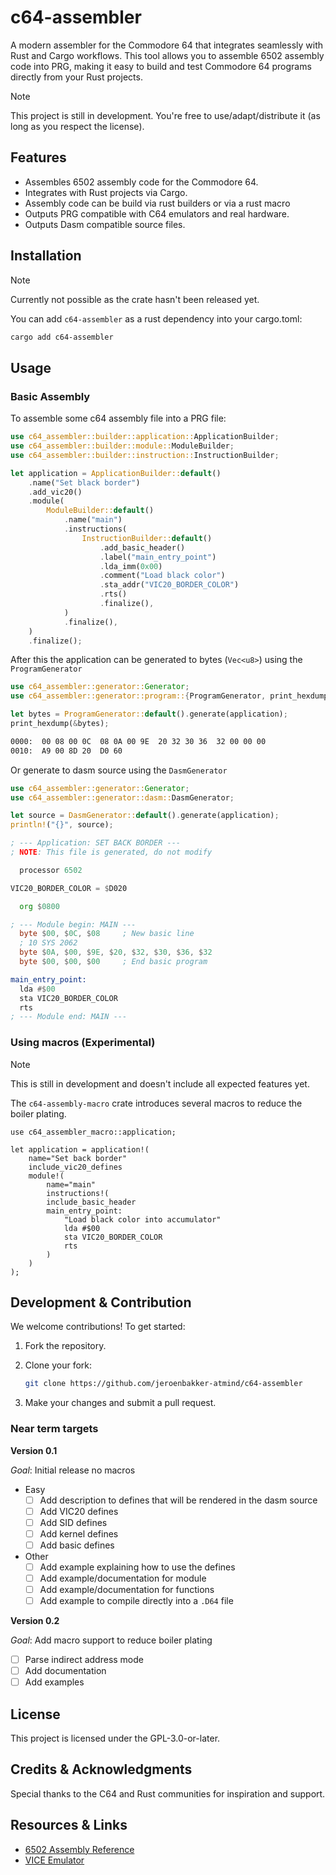 # c64-assembler

A modern assembler for the Commodore 64 that integrates seamlessly with Rust and Cargo workflows. This tool allows you to assemble 6502 assembly code into PRG, making it easy to build and test Commodore 64 programs directly from your Rust projects.

> [!NOTE]
> This project is still in development. You're free to use/adapt/distribute it (as long as you respect the license).

## Features

- Assembles 6502 assembly code for the Commodore 64.
- Integrates with Rust projects via Cargo.
- Assembly code can be build via rust builders or via a rust macro
- Outputs PRG compatible with C64 emulators and real hardware.
- Outputs Dasm compatible source files.

## Installation

> [!NOTE]
> Currently not possible as the crate hasn't been released yet.

You can add `c64-assembler` as a rust dependency into your cargo.toml:

```sh
cargo add c64-assembler
```

## Usage

### Basic Assembly

To assemble some c64 assembly file into a PRG file:

```rust
use c64_assembler::builder::application::ApplicationBuilder;
use c64_assembler::builder::module::ModuleBuilder;
use c64_assembler::builder::instruction::InstructionBuilder;

let application = ApplicationBuilder::default()
    .name("Set black border")
    .add_vic20()
    .module(
        ModuleBuilder::default()
            .name("main")
            .instructions(
                InstructionBuilder::default()
                    .add_basic_header()
                    .label("main_entry_point")
                    .lda_imm(0x00)
                    .comment("Load black color")
                    .sta_addr("VIC20_BORDER_COLOR")
                    .rts()
                    .finalize(),
            )
            .finalize(),
    )
    .finalize();
```

After this the application can be generated to bytes (`Vec<u8>`) using the `ProgramGenerator`

```rust
use c64_assembler::generator::Generator;
use c64_assembler::generator::program::{ProgramGenerator, print_hexdump};

let bytes = ProgramGenerator::default().generate(application);
print_hexdump(&bytes);
```

```txt
0000:  00 08 00 0C  08 0A 00 9E  20 32 30 36  32 00 00 00
0010:  A9 00 8D 20  D0 60
```

Or generate to dasm source using the `DasmGenerator`

```rust
use c64_assembler::generator::Generator;
use c64_assembler::generator::dasm::DasmGenerator;

let source = DasmGenerator::default().generate(application);
println!("{}", source);
```

```asm
; --- Application: SET BACK BORDER ---
; NOTE: This file is generated, do not modify

  processor 6502

VIC20_BORDER_COLOR = $D020

  org $0800

; --- Module begin: MAIN ---
  byte $00, $0C, $08     ; New basic line
  ; 10 SYS 2062
  byte $0A, $00, $9E, $20, $32, $30, $36, $32
  byte $00, $00, $00     ; End basic program

main_entry_point:
  lda #$00
  sta VIC20_BORDER_COLOR
  rts
; --- Module end: MAIN ---
```

### Using macros (Experimental)

> [!NOTE]
> This is still in development and doesn't include all expected features yet.

The `c64-assembly-macro` crate introduces several macros to reduce the boiler plating.

```
use c64_assembler_macro::application;

let application = application!(
    name="Set back border"
    include_vic20_defines
    module!(
        name="main"
        instructions!(
        include_basic_header
        main_entry_point:
            "Load black color into accumulator"
            lda #$00
            sta VIC20_BORDER_COLOR
            rts
        )
    )
);
```



## Development & Contribution

We welcome contributions! To get started:

1. Fork the repository.

2. Clone your fork:

   ```sh
   git clone https://github.com/jeroenbakker-atmind/c64-assembler
   ```

3. Make your changes and submit a pull request.

### Near term targets

**Version 0.1**

*Goal*: Initial release no macros

- Easy
  - [ ] Add description to defines that will be rendered in the dasm source
  - [ ] Add VIC20 defines
  - [ ] Add SID defines
  - [ ] Add kernel defines
  - [ ] Add basic defines
- Other
  - [ ] Add example explaining how to use the defines
  - [ ] Add example/documentation for module
  - [ ] Add example/documentation for functions  
  - [ ] Add example to compile directly into a `.D64` file

**Version 0.2**

*Goal*: Add macro support to reduce boiler plating

- [ ] Parse indirect address mode
- [ ] Add documentation
- [ ] Add examples

## License

This project is licensed under the GPL-3.0-or-later.

## Credits & Acknowledgments

Special thanks to the C64 and Rust communities for inspiration and support.

## Resources & Links

- [6502 Assembly Reference](https://www.masswerk.at/6502/)
- [VICE Emulator](https://vice-emu.sourceforge.io/)
